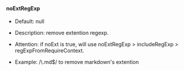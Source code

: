 #### noExtRegExp

  * Default: null

  * Description: remove extention regexp.

  * Attention: if noExt is true, will use noExtRegExp > includeRegExp > regExpFromRequireContext.

  * Example: /\\.md$/ to remove markdown's extention
